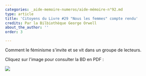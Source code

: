 ```yaml
---
categories: _aide-memoire-numeros/aide-mémoire-n°92.md
type: article
title: 'Citoyens du Livre #29 "Nous les femmes" compte rendu'
credits: Par la Bilbiothèque George Orwell
about_the_author: ''
order: 3

---
```

Comment le féminisme s'invite et se vit dans un groupe de lecteurs.

Cliquez sur l'image pour consulter la BD en PDF :

[![](https://www.territoires-memoire.be/assets/uploads/p.2-3_TamBD.jpg)](https://www.territoires-memoire.be/assets/uploads/citoyens-du-livre-29-nous-les-femmes-compte-rendu.pdf)
